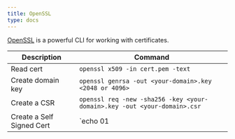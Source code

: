 ```yaml
---
title: OpenSSL
type: docs
---
```


[OpenSSL](https://www.openssl.org/) is a powerful CLI for working with certificates.  

|Description| Command |
|----------|---------------------------------|
|Read cert | `openssl x509 -in cert.pem -text` | 
|Create domain key | `openssl genrsa -out <your-domain>.key <2048 or 4096>` |
|Create a CSR | `openssl req -new -sha256 -key <your-domain>.key -out <your-domain>.csr` |  
|Create a Self Signed Cert | `echo 01 | sudo tee ca.srl > /dev/null && openssl req -newkey rsa:4096 -nodes -sha256 -keyout domain.key -x509 -days 365 -out domain.crt` |
